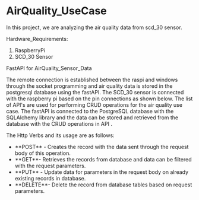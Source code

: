 # AirQuality_UseCase
In this project, we are analyzing the air quality data from scd_30 sensor.

Hardware_Requirements:

<ol>
    <li>RaspberryPi</li>
    <li>SCD_30 Sensor</li>
</ol>

FastAPI for AirQuality_Sensor_Data

The remote connection is established between the raspi and windows through the socket programming and air quality data is stored in the postgresql database using the fastAPI. The SCD_30 sensor is connected with the raspberry pi based on the pin connections as shown below.
The list of API's are used for performing CRUD operations for the air quality use case.  The fastAPI is connected to the PostgreSQL database with the SQLAlchemy library and the data can be stored and retrieved from the database with the CRUD operations in API .

The Http Verbs and its usage are as follows: 

<ul>
    <li> **POST** - Creates the record with the data sent through the request body of this operation.</li>
    <li> **GET**- Retrieves the records from database and data can be filtered with the request parameters. </li>
    <li> **PUT** - Update data for parameters in the request body on already existing records in database. </li>
    <li> **DELETE**- Delete the record from database tables based on request parameters.<br/>
</li>
</ul>

